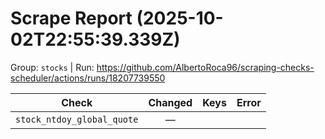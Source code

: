 # Scrape Report (2025-10-02T22:55:39.339Z)

Group: `stocks`  |  Run: https://github.com/AlbertoRoca96/scraping-checks-scheduler/actions/runs/18207739550

| Check | Changed | Keys | Error |
|---|:---:|:--|:--|
| `stock_ntdoy_global_quote` | — |  |  |
